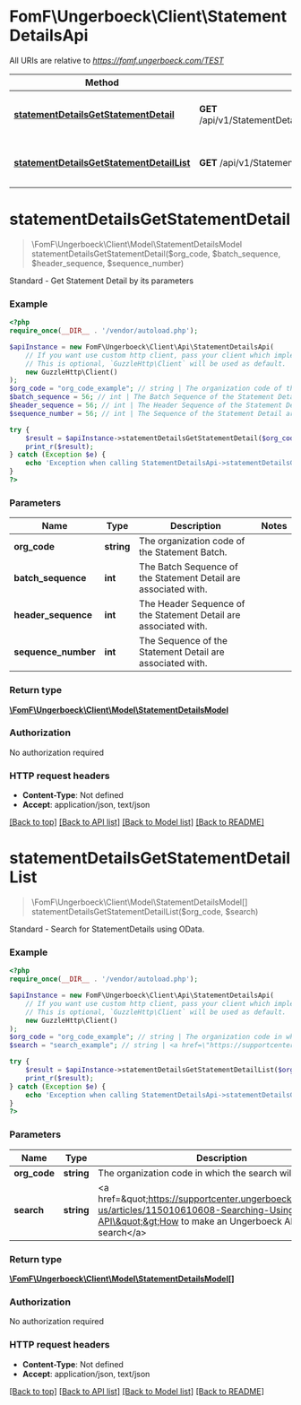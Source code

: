 # FomF\Ungerboeck\Client\StatementDetailsApi

All URIs are relative to *https://fomf.ungerboeck.com/TEST*

Method | HTTP request | Description
------------- | ------------- | -------------
[**statementDetailsGetStatementDetail**](StatementDetailsApi.md#statementDetailsGetStatementDetail) | **GET** /api/v1/StatementDetails/{OrgCode}/{BatchSequence}/{HeaderSequence}/{SequenceNumber} | Standard - Get Statement Detail by its parameters
[**statementDetailsGetStatementDetailList**](StatementDetailsApi.md#statementDetailsGetStatementDetailList) | **GET** /api/v1/StatementDetails/{OrgCode} | Standard - Search for StatementDetails using OData.


# **statementDetailsGetStatementDetail**
> \FomF\Ungerboeck\Client\Model\StatementDetailsModel statementDetailsGetStatementDetail($org_code, $batch_sequence, $header_sequence, $sequence_number)

Standard - Get Statement Detail by its parameters

### Example
```php
<?php
require_once(__DIR__ . '/vendor/autoload.php');

$apiInstance = new FomF\Ungerboeck\Client\Api\StatementDetailsApi(
    // If you want use custom http client, pass your client which implements `GuzzleHttp\ClientInterface`.
    // This is optional, `GuzzleHttp\Client` will be used as default.
    new GuzzleHttp\Client()
);
$org_code = "org_code_example"; // string | The organization code of the Statement Batch.
$batch_sequence = 56; // int | The Batch Sequence of the Statement Detail are associated with.
$header_sequence = 56; // int | The Header Sequence of the Statement Detail are associated with.
$sequence_number = 56; // int | The Sequence of the Statement Detail are associated with.

try {
    $result = $apiInstance->statementDetailsGetStatementDetail($org_code, $batch_sequence, $header_sequence, $sequence_number);
    print_r($result);
} catch (Exception $e) {
    echo 'Exception when calling StatementDetailsApi->statementDetailsGetStatementDetail: ', $e->getMessage(), PHP_EOL;
}
?>
```

### Parameters

Name | Type | Description  | Notes
------------- | ------------- | ------------- | -------------
 **org_code** | **string**| The organization code of the Statement Batch. |
 **batch_sequence** | **int**| The Batch Sequence of the Statement Detail are associated with. |
 **header_sequence** | **int**| The Header Sequence of the Statement Detail are associated with. |
 **sequence_number** | **int**| The Sequence of the Statement Detail are associated with. |

### Return type

[**\FomF\Ungerboeck\Client\Model\StatementDetailsModel**](../Model/StatementDetailsModel.md)

### Authorization

No authorization required

### HTTP request headers

 - **Content-Type**: Not defined
 - **Accept**: application/json, text/json

[[Back to top]](#) [[Back to API list]](../../README.md#documentation-for-api-endpoints) [[Back to Model list]](../../README.md#documentation-for-models) [[Back to README]](../../README.md)

# **statementDetailsGetStatementDetailList**
> \FomF\Ungerboeck\Client\Model\StatementDetailsModel[] statementDetailsGetStatementDetailList($org_code, $search)

Standard - Search for StatementDetails using OData.

### Example
```php
<?php
require_once(__DIR__ . '/vendor/autoload.php');

$apiInstance = new FomF\Ungerboeck\Client\Api\StatementDetailsApi(
    // If you want use custom http client, pass your client which implements `GuzzleHttp\ClientInterface`.
    // This is optional, `GuzzleHttp\Client` will be used as default.
    new GuzzleHttp\Client()
);
$org_code = "org_code_example"; // string | The organization code in which the search will take place
$search = "search_example"; // string | <a href=\"https://supportcenter.ungerboeck.com/hc/en-us/articles/115010610608-Searching-Using-the-API\">How to make an Ungerboeck API search</a>

try {
    $result = $apiInstance->statementDetailsGetStatementDetailList($org_code, $search);
    print_r($result);
} catch (Exception $e) {
    echo 'Exception when calling StatementDetailsApi->statementDetailsGetStatementDetailList: ', $e->getMessage(), PHP_EOL;
}
?>
```

### Parameters

Name | Type | Description  | Notes
------------- | ------------- | ------------- | -------------
 **org_code** | **string**| The organization code in which the search will take place |
 **search** | **string**| &lt;a href&#x3D;\&quot;https://supportcenter.ungerboeck.com/hc/en-us/articles/115010610608-Searching-Using-the-API\&quot;&gt;How to make an Ungerboeck API search&lt;/a&gt; |

### Return type

[**\FomF\Ungerboeck\Client\Model\StatementDetailsModel[]**](../Model/StatementDetailsModel.md)

### Authorization

No authorization required

### HTTP request headers

 - **Content-Type**: Not defined
 - **Accept**: application/json, text/json

[[Back to top]](#) [[Back to API list]](../../README.md#documentation-for-api-endpoints) [[Back to Model list]](../../README.md#documentation-for-models) [[Back to README]](../../README.md)

